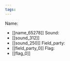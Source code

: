 ```yaml
---
tags:
---
```

Name:
- [[name_65278]]
Sound:
- [[sound_312]]
- [[sound_250]]
Field_party:
- [[field_party_0]]
Flag:
- [[flag_0]]
